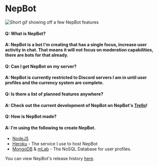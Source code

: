 # NepBot
![Short gif showing off a few NepBot features](https://i.imgur.com/KrsVtMf.gif)

#### Q: What is NepBot?
#### A: NepBot is a bot I'm creating that has a single focus, increase user activity in chat. That means it will not focus on moderation capabilities, there are bots for that already.

#### Q: Can I get NepBot on my server?
#### A: NepBot is currently restricted to Discord servers I am in until user profiles and the currency system are complete.

#### Q: Is there a list of planned features anywhere?
#### A: Check out the current development of NepBot on NepBot's [Trello](https://trello.com/b/nHqpnFmL/nepbot)!

#### Q: How is NepBot made?
#### A: I'm using the following to create NepBot.
* [NodeJS](https://nodejs.org/en/)
* [Heroku](https://www.heroku.com/) - The service I use to host NepBot
* [MongoDB](https://www.mongodb.com/) & [mLab](https://www.mlab.com/) - The NoSQL Database for user profiles. 

You can view NepBot's release history [here](nepbot/CHANGELOG.md).
